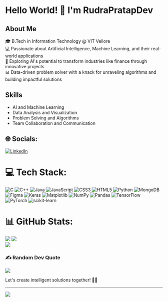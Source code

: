 # Hello World! 👋 I'm RudraPratapDev

## About Me
🎓 B.Tech in Information Technology @ VIT Vellore  
💻 Passionate about Artificial Intelligence, Machine Learning, and their real-world applications  
🚀 Exploring AI's potential to transform industries like finance through innovative projects  
📊 Data-driven problem solver with a knack for unraveling algorithms and building impactful solutions  


## Skills
- AI and Machine Learning
- Data Analysis and Visualization
- Problem Solving and Algorithms
- Team Collaboration and Communication


## 🌐 Socials:
[![LinkedIn](https://img.shields.io/badge/LinkedIn-%230077B5.svg?logo=linkedin&logoColor=white)]([https://linkedin.com/in/rudra-tech](https://www.linkedin.com/in/rudra-tech/)) 

# 💻 Tech Stack:
![C](https://img.shields.io/badge/c-%2300599C.svg?style=for-the-badge&logo=c&logoColor=white) ![C++](https://img.shields.io/badge/c++-%2300599C.svg?style=for-the-badge&logo=c%2B%2B&logoColor=white) ![Java](https://img.shields.io/badge/java-%23ED8B00.svg?style=for-the-badge&logo=openjdk&logoColor=white) ![JavaScript](https://img.shields.io/badge/javascript-%23323330.svg?style=for-the-badge&logo=javascript&logoColor=%23F7DF1E) ![CSS3](https://img.shields.io/badge/css3-%231572B6.svg?style=for-the-badge&logo=css3&logoColor=white) ![HTML5](https://img.shields.io/badge/html5-%23E34F26.svg?style=for-the-badge&logo=html5&logoColor=white) ![Python](https://img.shields.io/badge/python-3670A0?style=for-the-badge&logo=python&logoColor=ffdd54) ![MongoDB](https://img.shields.io/badge/MongoDB-%234ea94b.svg?style=for-the-badge&logo=mongodb&logoColor=white) ![Figma](https://img.shields.io/badge/figma-%23F24E1E.svg?style=for-the-badge&logo=figma&logoColor=white) ![Keras](https://img.shields.io/badge/Keras-%23D00000.svg?style=for-the-badge&logo=Keras&logoColor=white) ![Matplotlib](https://img.shields.io/badge/Matplotlib-%23ffffff.svg?style=for-the-badge&logo=Matplotlib&logoColor=black) ![NumPy](https://img.shields.io/badge/numpy-%23013243.svg?style=for-the-badge&logo=numpy&logoColor=white) ![Pandas](https://img.shields.io/badge/pandas-%23150458.svg?style=for-the-badge&logo=pandas&logoColor=white) ![TensorFlow](https://img.shields.io/badge/TensorFlow-%23FF6F00.svg?style=for-the-badge&logo=TensorFlow&logoColor=white) ![PyTorch](https://img.shields.io/badge/PyTorch-%23EE4C2C.svg?style=for-the-badge&logo=PyTorch&logoColor=white) ![scikit-learn](https://img.shields.io/badge/scikit--learn-%23F7931E.svg?style=for-the-badge&logo=scikit-learn&logoColor=white)
# 📊 GitHub Stats:
![](https://github-readme-stats.vercel.app/api?username=RudraPratapDev&theme=dark&hide_border=false&include_all_commits=false&count_private=false)
![](https://github-readme-streak-stats.herokuapp.com/?user=RudraPratapDev&theme=dark&hide_border=false)<br/>
![](https://github-readme-stats.vercel.app/api/top-langs/?username=RudraPratapDev&theme=dark&hide_border=false&include_all_commits=false&count_private=false&layout=compact)


###
### ✍️ Random Dev Quote
![](https://quotes-github-readme.vercel.app/api?type=horizontal&theme=radical)

Let's create intelligent solutions together! 🤖✨

---
[![](https://visitcount.itsvg.in/api?id=RudraPratapDev&icon=0&color=0)](https://visitcount.itsvg.in)

<!-- Proudly created with GPRM ( https://gprm.itsvg.in ) -->
